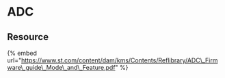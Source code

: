 # ADC

## Resource

{% embed url="https://www.st.com/content/dam/kms/Contents/Reflibrary/ADC\_Firmware\_guide\_Mode\_and\_Feature.pdf" %}



